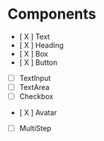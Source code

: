 # Components

- [ X ] Text
- [ X ] Heading
- [ X ] Box
- [ X ] Button
- [ ] TextInput
- [ ] TextArea
- [ ] Checkbox
- [ X ] Avatar
- [ ] MultiStep
